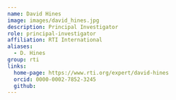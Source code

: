 ```yaml
---
name: David Hines
image: images/david_hines.jpg
description: Principal Investigator
role: principal-investigator
affiliation: RTI International
aliases:
  - D. Hines
group: rti
links:
  home-page: https://www.rti.org/expert/david-hines
  orcid: 0000-0002-7852-3245
  github:
---
```


